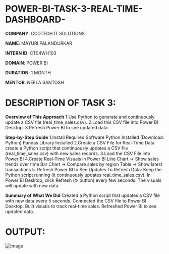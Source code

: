 # POWER-BI-TASK-3-REAL-TIME-DASHBOARD-

**COMPANY**: CODTECH IT SOLUTIONS

**NAME**: MAYURI PALANDURKAR

**INTERN ID**: CT04WH103

**DOMAIN**: POWER BI

**DURATION**: 1 MONTH

**MENTOR**: NEELA SANTOSH

# DESCRIPTION OF TASK 3: 

**Overview of This Approach**
1.Use Python to generate and continuously update a CSV file (real_time_sales.csv).
2.Load this CSV file into Power BI Desktop.
3.Refresh Power BI to see updated data.

**Step-by-Step Guide**
1.Install Required Software
Python Installed (Download: Python)
Pandas Library Installed
2.Create a CSV File for Real-Time Data
create a Python script that continuously updates a CSV file (real_time_sales.csv) with new sales records.
3.Load the CSV File into Power BI
4.Create Real-Time Visuals in Power BI
Line Chart → Show sales trends over time
Bar Chart → Compare sales by region
Table → Show latest transactions
5. Refresh Power BI to See Updates
To Refresh Data:
Keep the Python script running (it continuously updates real_time_sales.csv).
In Power BI Desktop, click Refresh (⟳ button) every few seconds.
The visuals will update with new data.

 **Summary of What We Did**
Created a Python script that updates a CSV file with new data every 5 seconds.
Connected the CSV file to Power BI Desktop.
Built visuals to track real-time sales.
Refreshed Power BI to see updated data.

# OUTPUT:


![Image](https://github.com/user-attachments/assets/83b9ad02-cdde-4744-9079-d7761955e50a)
